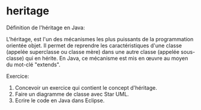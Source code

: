 # heritage

Définition de l'héritage en Java:

L'héritage, est l'un des mécanismes les plus puissants de la programmation orientée objet. 
Il permet de reprendre les caractéristiques d'une classe (appelée superclasse ou classe mère) dans une autre classe (appelée sous-classe) qui en hérite.
En Java, ce mécanisme est mis en œuvre au moyen du mot-clé "extends".

Exercice:

1. Concevoir un exercice qui contient le concept d'héritage.
2. Faire un diagramme de classe avec Star UML.
3. Ecrire le code en Java dans Eclipse.
